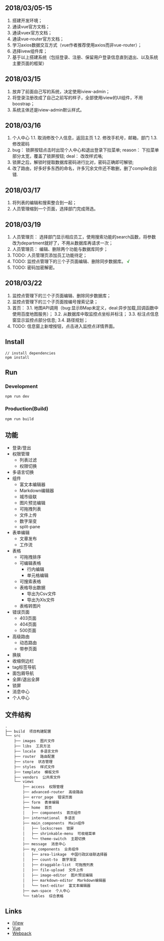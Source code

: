 ## 2018/03/05-15
1. 搭建开发环境；
2. 通读vue官方文档；
3. 通读vuex官方文档；
4. 通读vue-router官方文档；
5. 学习axios数据交互方式（vue作者推荐使用axios而非vue-router）；
6. 选择ivew组件库；
7. 基于以上搭建系统（包括登录、注册、保留用户登录信息直到退出、以及系统主要页面的框架）

## 2018/03/15
1. 放弃了前面自己写的系统，决定使用iview-admin；
2. 将登录注册改成了自己之前写的样子，全部使用iview的UI组件，不用boostrap；
3. 系统主体还是iview-admin默认样式。

## 2018/03/16
1. 个人中心
1.1. 取消修改个人信息，返回主页
1.2. 修改手机号，邮箱，部门
1.3. 修改密码
2. bug： 锁屏按钮点击时出现个人中心和退出登录下拉菜单;
   reason： 下拉菜单部分太宽，覆盖了锁屏按钮;
   deal： 改改样式咯;
3. 锁屏之后，解锁时提取数据库密码进行比对，密码正确即可解锁;
4. 改了路由，好多好多东西的命名，许多冗余文件还不敢删，删了compile会出错.

## 2018/03/17
1. 将列表的编辑和搜索整合到一起；
2. 人员管理缩到一个页面，选择部门完成筛选。

## 2018/03/19
1. 人员管理页： 选择部门显示相应员工，使用搜索功能的search函数，将参数改为department就好了，不用从数据库再请求一次；
2. 人员管理员： 编辑、删除两个功能与数据库同步；
3. TODO: 人员管理页添加员工功能待定；
4. TODO: 监控点管理下的三个子页面编辑、删除同步数据库。 <span style="color: green; font-size: bolder">√</span>
5. TODO: 密码加密解密。

## 2018/03/22
1. 监控点管理下的三个子页面编辑、删除同步数据库；
2. 监控点管理下的三个子页面按编号搜索记录；
3. 首页： 
    3.1. 地图API调用（bug:显示BMap未定义，deal:异步加载,回调函数中使用百度地图服务）；
    3.2. 从数据库中取监控点坐标并标注；
    3.3. 标注点信息窗显示监控点部分信息;
    3.4. 路径规划；
4. TODO: 信息窗上新增按钮，点击进入监控点详情界面。


## Install
```bush
// install dependencies
npm install
```
## Run
### Development
```bush
npm run dev
```
### Production(Build)
```bush
npm run build
```

## 功能

- 登录/登出
- 权限管理
    - 列表过滤
    - 权限切换
- 多语言切换
- 组件
    - 富文本编辑器
    - Markdown编辑器
    - 城市级联
    - 图片预览编辑
    - 可拖拽列表
    - 文件上传
    - 数字渐变
    - split-pane
- 表单编辑
    - 文章发布
    - 工作流
- 表格
    - 可拖拽排序
    - 可编辑表格
        - 行内编辑
        - 单元格编辑
    - 可搜索表格
    - 表格导出数据
        - 导出为Csv文件
        - 导出为Xls文件
    - 表格转图片
- 错误页面
    - 403页面
    - 404页面
    - 500页面
- 高级路由
    - 动态路由
    - 带参页面
- 换肤
- 收缩侧边栏
- tag标签导航
- 面包屑导航
- 全屏/退出全屏
- 锁屏
- 消息中心
- 个人中心

## 文件结构
```shell
.
├── build  项目构建配置
└── src
    ├── images  图片文件
    ├── libs  工具方法
    ├── locale  多语言文件
    ├── router  路由配置
    ├── store  状态管理
    ├── styles  样式文件
    ├── template  模板文件
    ├── vendors  公共库文件
    └── views
        ├── access  权限管理
        ├── advanced-router  高级路由
        ├── error_page  错误页面
        ├── form  表单编辑
        ├── home  首页
        │   ├── components  首页组件
        ├── international  多语言
        ├── main_components  Main组件
        │   ├── lockscreen  锁屏
        │   ├── shrinkable-menu  可收缩菜单
        │   └── theme-switch  主题切换
        ├── message  消息中心
        ├── my_components  业务组件
        │   ├── area-linkage  中国行政区级联选择器
        │   ├── count-to  数字渐变
        │   ├── draggable-list  可拖拽列表
        │   ├── file-upload  文件上传
        │   ├── image-editor  图片预览编辑
        │   ├── markdown-editor  Markdown编辑器
        │   └── text-editor  富文本编辑器
        ├── own-space  个人中心
        └── tables  综合表格
```

## Links

- [iView](https://github.com/iview/iview)
- [Vue](https://github.com/vuejs/vue)
- [Webpack](https://github.com/webpack/webpack)
